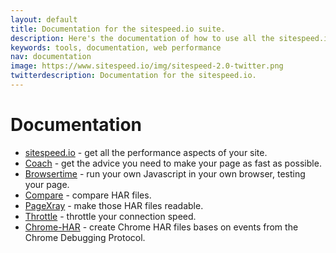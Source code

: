 ```yaml
---
layout: default
title: Documentation for the sitespeed.io suite.
description: Here's the documentation of how to use all the sitespeed.io tools.
keywords: tools, documentation, web performance
nav: documentation
image: https://www.sitespeed.io/img/sitespeed-2.0-twitter.png
twitterdescription: Documentation for the sitespeed.io.
---
```

# Documentation


 * [sitespeed.io]({{site.baseurl}}/documentation/sitespeed.io/) - get all the performance aspects of your site.
 * [Coach]({{site.baseurl}}/documentation/coach/) - get the advice you need to make your page as fast as possible.
 * [Browsertime]({{site.baseurl}}/documentation/browsertime/) - run your own Javascript in your own browser, testing your page.
 * [Compare]({{site.baseurl}}/documentation/compare/) - compare HAR files.
 * [PageXray]({{site.baseurl}}/documentation/pagexray/) - make those HAR files readable.
 * [Throttle]({{site.baseurl}}/documentation/throttle/) - throttle your connection speed.
 * [Chrome-HAR]({{site.baseurl}}/documentation/chrome-har/) - create Chrome HAR files bases on events from the Chrome Debugging Protocol.
